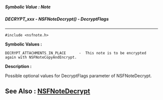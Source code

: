 ##### Symbolic Value : Note
##### DECRYPT_xxx - NSFNoteDecrypt() - DecryptFlags
---
```
#include <nsfnote.h>
```

**Symbolic Values :**

	DECRYPT_ATTACHMENTS_IN_PLACE	  -  This note is to be encrypted again with NSFNoteCopyAndEncrypt.


**Description :**

Possible optional values for DecryptFlags parameter of NSFNoteDecrypt.


**See Also :**
[NSFNoteDecrypt](/domino-c-api-docs/reference/Func/NSFNoteDecrypt)
---
